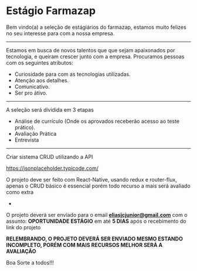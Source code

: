 # Estágio Farmazap

Bem vindo(a) a seleção de estágiários do farmazap, estamos muito felizes no seu interesse para com a nossa empresa.

---

Estamos em busca de novos talentos que que sejam apaixonados por tecnologia, e queiram crescer junto com a empresa.
Procuramos pessoas com os seguintes atributos:

- Curiosidade para com as tecnologias utilizadas.
- Atenção aos detalhes. 
- Comunicativo.
- Ser pro átivo.

---
A seleção será dividida em 3 etapas

- Análise de currículo (Onde os aprovados receberão acesso ao teste prático).
- Avaliação Prática
- Entrevista 

---


  Criar sistema CRUD utilizando a API
  
  https://jsonplaceholder.typicode.com/
  
  O projeto deve ser feito com React-Native, usando redux e router-flux, apenas o CRUD básico é essencial porém todo recurso a mais será avaliado como extra 

- 
  
  O projeto deverá ser enviado para o email **eliasjcjunior@gmail.com** com o assunto: **OPORTUNIDADE ESTÁGIO** em até **5 DIAS** após o   recebimento do link do projeto
  
  **RELEMBRANDO, O PROJETO DEVERÁ SER ENVIADO MESMO ESTANDO INCOMPLETO, PORÉM COM MAIS RECURSOS MELHOR SERÁ A AVALIAÇÃO**
  
  Boa Sorte a todos!!!


